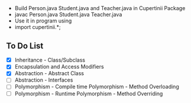 ##
- Build Person.java Student.java and Teacher.java in Cupertinii Package
- javac Person.java Student.java Teacher.java
- Use it in program using
- import cupertinii.*;

## To Do List

- [x] Inheritance - Class/Subclass
- [x] Encapsulation and Access Modifiers
- [x] Abstraction - Abstract Class
- [ ] Abstraction - Interfaces
- [ ] Polymorphism - Compile time Polymorphism - Method Overloading
- [ ] Polymorphism - Runtime Polymorphism - Method Overriding
